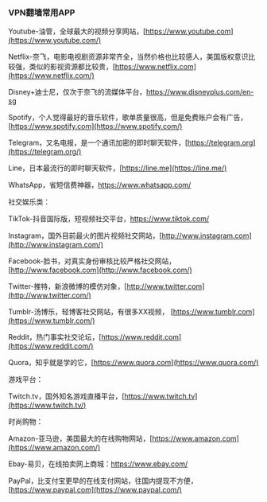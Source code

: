 ### VPN翻墙常用APP



Youtube-油管，全球最大的视频分享网站，[https://www.youtube.com](https://www.youtube.com/)

Netflix-奈飞，电影电视剧资源非常齐全，当然价格也比较感人，美国版权意识比较强，类似的影视资源都比较贵，[https://www.netflix.com](https://www.netflix.com/)

Disney+迪士尼，仅次于奈飞的流媒体平台，https://www.disneyplus.com/en-sg

Spotify，个人觉得最好的音乐软件，歌单质量很高，但是免费账户会有广告，[https://www.spotify.com](https://www.spotify.com/)

Telegram，又名电报，是一个通讯加密的即时聊天软件，[https://telegram.org](https://telegram.org/)

Line，日本最流行的即时聊天软件，[https://line.me](https://line.me/)

WhatsApp，省短信费神器，https://www.whatsapp.com/

社交娱乐类：

TikTok-抖音国际版，短视频社交平台，https://www.tiktok.com/

Instagram，国外目前最火的图片视频社交网站，[http://www.instagram.com](http://www.instagram.com/)

Facebook-脸书，对真实身份审核比较严格社交网站，[http://www.facebook.com](http://www.facebook.com/)

Twitter-推特，新浪微博的模仿对象，[http://www.twitter.com](http://www.twitter.com/)

Tumblr-汤博乐，轻博客社交网站，有很多XX视频， [https://www.tumblr.com](https://www.tumblr.com/)

Reddit，热门事实社交论坛，[https://www.reddit.com](https://www.reddit.com/)

Quora，知乎就是学的它，[https://www.quora.com](https://www.quora.com/)

游戏平台：

Twitch.tv，国外知名游戏直播平台，[https://www.twitch.tv](https://www.twitch.tv/)

时尚购物：

Amazon-亚马逊，美国最大的在线购物网站，[https://www.amazon.com](https://www.amazon.com/)

Ebay-易贝，在线拍卖网上商城：https://www.ebay.com/

PayPal，比支付宝更早的在线支付网站，往国内提现不方便，[https://www.paypal.com](https://www.paypal.com/)